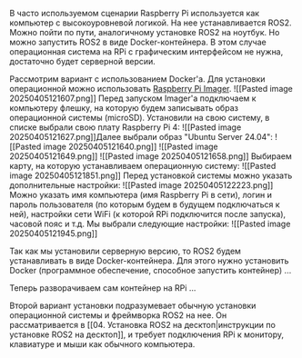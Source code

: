 В часто используемом сценарии Raspberry Pi используется как компьютер с высокоуровневой логикой. На нее устанавливается ROS2. Можно пойти по пути, аналогичному установке ROS2 на ноутбук. Но можно запустить ROS2 в виде Docker-контейнера. В этом случае операционная система на RPi с графическим интерфейсом не нужна, достаточно будет серверной версии.

Рассмотрим вариант с использованием Docker'а. Для установки операционной можно использовать [Raspberry Pi Imager](https://www.raspberrypi.com/software/).
![[Pasted image 20250405121607.png]]
Перед запуском Imager'а подключаем к компьютеру флешку, на которую будем записывать образ операционной системы (microSD).
Установили на свою систему, в списке выбрали свою плату Raspberry Pi 4:
![[Pasted image 20250405121627.png]]Далее выбрали образ "Ubuntu Server 24.04":
![[Pasted image 20250405121640.png]]
![[Pasted image 20250405121649.png]]
![[Pasted image 20250405121658.png]]
Выбираем карту, на которую устанавливаем операционную систему:
![[Pasted image 20250405121851.png]]
Перед установкой системы можно указать дополнительные настройки:
![[Pasted image 20250405122223.png]]
Можно указать имя компьютера (имя Raspberry Pi в сети), логин и пароль пользователя (по которым будем в будущем подключаться к ней), настройки сети WiFi (к которой RPi подключится после запуска), часовой пояс и т.д. Мы выбрали следующие настройки:
![[Pasted image 20250405121945.png]]

Так как мы установили серверную версию, то ROS2 будем устанавливать в виде Docker-контейнера. Для этого нужно установить Docker (программное обеспечение, способное запустить контейнер) ...


Теперь разворачиваем сам контейнер на RPi ...


Второй вариант установки подразумевает обычную установки операционной системы и фреймворка ROS2 на нее. Он рассматривается в [[04. Установка ROS2 на десктоп|инструкции по установке ROS2 на десктоп]], и требует подключения RPi к монитору, клавиатуре и мыши как обычного компьютера.